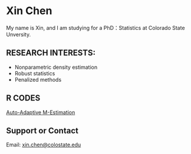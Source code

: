 # Xin Chen
My name is Xin, and I am studying for a PhD：Statistics at Colorado State Unversity.

## RESEARCH INTERESTS:
- Nonparametric density estimation
- Robust statistics
- Penalized methods

## R CODES
[Auto-Adaptive M-Estimation](codes_aame.md)

## Support or Contact
Email: xin.chen@colostate.edu
